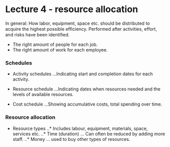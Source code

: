 # Lecture 4 - resource allocation

In general:
How labor, equipment, space etc. should be distributed to acquire the highest possible efﬁciency.
Performed after activities, effort, and risks have been identified.

 * The right amount of people for each job.
 * The right amount of work for each employee.


### Schedules
 * Activity schedules
 ...Indicating start and completion dates for each activity.

 * Resource schedule
 ...Indicating dates when resources needed and the levels of available resources.

 * Cost schedule
 ...Showing accumulative costs, total spending over time.
 
### Resource allocation
 * Resource types
 ..* Includes labour, equipment, materials, space, services etc.
 ..* Time (duration)
 ... Can often be reduced by adding more staff.
 ..* Money
 ... used to buy other types of resources.

